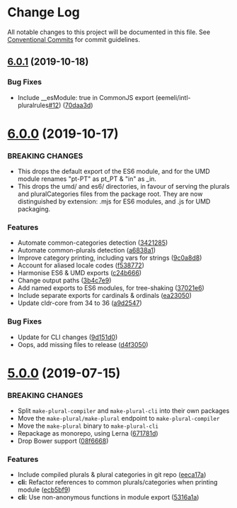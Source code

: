 # Change Log

All notable changes to this project will be documented in this file.
See [Conventional Commits](https://conventionalcommits.org) for commit guidelines.

## [6.0.1](https://github.com/eemeli/make-plural/compare/make-plural@6.0.0...make-plural@6.0.1) (2019-10-18)


### Bug Fixes

* Include __esModule: true in CommonJS export (eemeli/intl-pluralrules[#12](https://github.com/eemeli/make-plural/issues/12)) ([70daa3d](https://github.com/eemeli/make-plural/commit/70daa3df0d985b2d4b4fd9d6cf8659a5f58a79f4))





# [6.0.0](https://github.com/eemeli/make-plural/compare/make-plural@6.0.0-beta.3...make-plural@6.0.0) (2019-10-17)


### BREAKING CHANGES

* This drops the default export of the ES6 module, and for the UMD module renames "pt-PT" as pt_PT & "in" as _in.
* This drops the umd/ and es6/ directories, in favour of serving the plurals and pluralCategories files from the package root. They are now distinguished by extension: .mjs for ES6 modules, and .js for UMD packaging.


### Features

* Automate common-categories detection ([3421285](https://github.com/eemeli/make-plural/commit/3421285))
* Automate common-plurals detection ([a6838a1](https://github.com/eemeli/make-plural/commit/a6838a1))
* Improve category printing, including vars for strings ([9c0a8d8](https://github.com/eemeli/make-plural/commit/9c0a8d8))
* Account for aliased locale codes ([f538772](https://github.com/eemeli/make-plural/commit/f538772))
* Harmonise ES6 & UMD exports ([c24b666](https://github.com/eemeli/make-plural/commit/c24b666))
* Change output paths ([3b4c7e9](https://github.com/eemeli/make-plural/commit/3b4c7e9))
* Add named exports to ES6 modules, for tree-shaking ([37021e6](https://github.com/eemeli/make-plural/commit/37021e6))
* Include separate exports for cardinals & ordinals ([ea23050](https://github.com/eemeli/make-plural/commit/ea23050))
* Update cldr-core from 34 to 36 ([a9d2547](https://github.com/eemeli/make-plural/commit/a9d25474efde9b415dd5e4e63b825bcad06f7b07))


### Bug Fixes

* Update for CLI changes ([9d151d0](https://github.com/eemeli/make-plural/commit/9d151d0))
* Oops, add missing files to release ([d4f3050](https://github.com/eemeli/make-plural/commit/d4f3050))



# [5.0.0](https://github.com/eemeli/make-plural/compare/9cbae0d...make-plural@5.0.0) (2019-07-15)


### BREAKING CHANGES

* Split `make-plural-compiler` and `make-plural-cli` into their own packages
* Move the `make-plural/make-plural` endpoint to `make-plural-compiler`
* Move the `make-plural` binary to `make-plural-cli`
* Repackage as monorepo, using Lerna ([671781d](https://github.com/eemeli/make-plural/commit/671781d))
* Drop Bower support ([08f6668](https://github.com/eemeli/make-plural/commit/08f6668))


### Features

* Include compiled plurals & plural categories in git repo ([eeca17a](https://github.com/eemeli/make-plural/commit/eeca17a))
* **cli:** Refactor references to common plurals/categories when printing module ([ecb5bf9](https://github.com/eemeli/make-plural/commit/ecb5bf9))
* **cli:** Use non-anonymous functions in module export ([5316a1a](https://github.com/eemeli/make-plural/commit/5316a1a))
